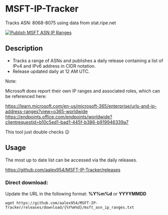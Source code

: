 # MSFT-IP-Tracker
Tracks ASN: 8068-8075 using data from stat.ripe.net

[![Publish MSFT ASN IP Ranges](https://github.com/aalex954/MSFT-IP-Tracker/actions/workflows/build_and_release.yml/badge.svg?branch=master)](https://github.com/aalex954/MSFT-IP-Tracker/actions/workflows/build_and_release.yml)

## Description

- Tracks a range of ASNs and publishes a daily release containing a list of IPv4 and IPv6 address in CIDR notation.
- Release updated daily at 12 AM UTC.

Note:

Microsoft does report their own IP ranges and associated roles, which can be referenced here:

https://learn.microsoft.com/en-us/microsoft-365/enterprise/urls-and-ip-address-ranges?view=o365-worldwide
https://endpoints.office.com/endpoints/worldwide?clientrequestid=b10c5ed1-bad1-445f-b386-b919946339a7


This tool just double checks 😉

## Usage

The most up to date list can be accessed via the daily releases.

https://github.com/aalex954/MSFT-IP-Tracker/releases

### Direct download:

Update the URL in the following format: __%Y%m%d__ or __YYYYMMDD__

```wget https://github.com/aalex954/MSFT-IP-Tracker/releases/download/{%Y%m%d}/msft_asn_ip_ranges.txt```


